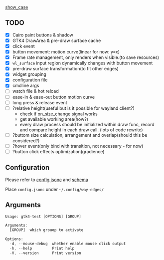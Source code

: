 [show_case](./gif/2024-06-2423-18-58-ezgif.com-video-to-gif-converter.gif)

## TODO

- [x] Cairo paint buttons & shadow
- [x] GTK4 DrawArea & pre-draw surface cache
- [x] click event
- [x] button movement: motion curve(linear for now: y=x)
- [x] Frame rate management, only renders when visible.(to save resources)
- [x] `wl_surface` input region dynamically changes with button movement
- [x] pre-draw surface transformation(to fit other edges)
- [x] widget grouping
- [x] configuration file
- [x] cmdline args
- [ ] watch file & hot reload
- [ ] ease-in & ease-out button motion curve
- [ ] long press & release event
- [ ] ?relative height(useful but is it possible for wayland client?)
  - check if on_size_change signal works
  - get available working area(how?)
  - every draw process should be initialized within draw func, record and compare height in each draw call. (lots of code rewrite)
- [ ] ?buttom size calculation, arrangement and overlap(should this be considered?)
- [ ] ?hover event(only bind with transition, not necessary - for now)
- [ ] ?button click effects optimization(gradience)

## Configuration

Please refer to [config.jsonc](./config/config.jsonc) and [schema](./config/config.schema.json)

Place `config.jsonc` under `~/.config/way-edges/`

## Arguments

```rust
Usage: gtk4-test [OPTIONS] [GROUP]

Arguments:
  [GROUP]  which grouop to activate

Options:
  -d, --mouse-debug  whether enable mouse click output
  -h, --help         Print help
  -V, --version      Print version
```
